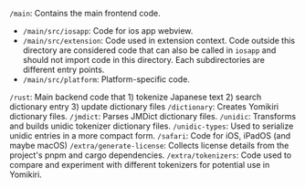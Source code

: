 `/main`: Contains the main frontend code.
  - `/main/src/iosapp`: Code for ios app webview.
  - `/main/src/extension`: Code used in extension context. Code outside this directory are considered code that can also be called in `iosapp` and should not import code in this directory.
    Each subdirectories are different entry points.
  - `/main/src/platform`: Platform-specific code.

`/rust`: Main backend code that 1) tokenize Japanese text 2) search dictionary entry 3) update dictionary files
`/dictionary`: Creates Yomikiri dictionary files.
`/jmdict`: Parses JMDict dictionary files.
`/unidic`: Transforms and builds unidic tokenizer dictionary files.
`/unidic-types`: Used to serialize unidic entries in a more compact form.
`/safari`: Code for iOS, iPadOS (and maybe macOS)
`/extra/generate-license`: Collects license details from the project's pnpm and cargo dependencies.
`/extra/tokenizers`: Code used to compare and experiment with different tokenizers for potential use in Yomikiri.